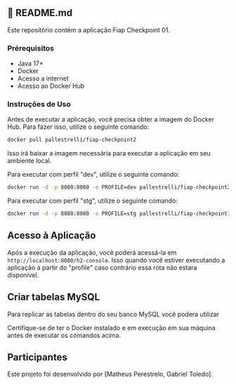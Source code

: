 ## 🚀 README.md

Este repositório contém a aplicação Fiap Checkpoint 01.

### Prérequisitos
* Java 17+
* Docker
* Acesso a internet
* Acesso ao Docker Hub


### Instruções de Uso

Antes de executar a aplicação, você precisa obter a imagem do Docker Hub. Para fazer isso, utilize o seguinte comando:

```bash
docker pull pallestrelli/fiap-checkpoint2
```

Isso irá baixar a imagem necessária para executar a aplicação em seu ambiente local.

Para executar com perfil "dev", utilize o seguinte comando:
```bash
docker run -d -p 8080:8080 -e PROFILE=dev pallestrelli/fiap-checkpoint2
```

Para executar com perfil "stg", utilize o seguinte comando:

```bash
docker run -d -p 8080:8080 -e PROFILE=stg pallestrelli/fiap-checkpoint1
```

## Acesso à Aplicação
Após a execução da aplicação, você poderá acessá-la em `http://localhost:8080/h2-console`.
Isso quando você estiver executando a aplicação a partir do "profile" <DEV> caso contrário essa rota não estara disponível.

## Criar tabelas MySQL
Para replicar as tabelas dentro do seu banco MySQL você podera utilizar 

Certifique-se de ter o Docker instalado e em execução em sua máquina antes de executar os comandos acima.

## Participantes

Este projeto foi desenvolvido por [Matheus Perestrelo, Gabriel Toledo].
